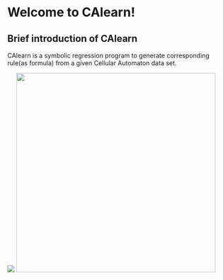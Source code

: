 # Welcome to CAlearn!
## Brief introduction of CAlearn
CAlearn is a symbolic regression program to generate corresponding rule(as formula) from a given Cellular Automaton data set.

<img class="center" src="https://raw.githubusercontent.com/wiki/ChenShuMath/CAlearn/images/CAgif.gif">
<img class="center" width="450" height="450" src="https://raw.githubusercontent.com/wiki/ChenShuMath/CAlearn/images/combine.png">
